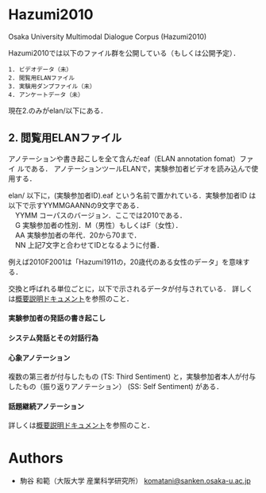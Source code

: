 ﻿# Hazumi2010
Osaka University Multimodal Dialogue Corpus (Hazumi2010)

Hazumi2010では以下のファイル群を公開している（もしくは公開予定）．
```
1. ビデオデータ（未）
2. 閲覧用ELANファイル
3. 実験用ダンプファイル（未）
4. アンケートデータ（未）
```
現在2.のみがelan/以下にある．

## 2. 閲覧用ELANファイル
アノテーションや書き起こしを全て含んだeaf（ELAN annotation fomat）ファイ
ルである．
アノテーションツールELANで，実験参加者ビデオを読み込んで使用する．

elan/ 以下に，(実験参加者ID).eaf という名前で置かれている．実験参加者ID
は以下で示すYYMMGAANNの9文字である．  
　YYMM コーパスのバージョン．ここでは2010である．  
　G 実験参加者の性別．M（男性）もしくはF（女性）．  
　AA 実験参加者の年代．20から70まで．  
　NN 上記7文字と合わせてIDとなるように付番．
 
例えば2010F2001は「Hazumi1911の，20歳代のある女性のデータ」を意味する．

交換と呼ばれる単位ごとに，以下で示されるデータが付与されている．
詳しくは[概要説明ドキュメント](https://www.nii.ac.jp/dsc/idr/rdata/Hazumi/documents/HazumiOverview.pdf)を参照のこと．

#### 実験参加者の発話の書き起こし
#### システム発話とその対話行為
#### 心象アノテーション
複数の第三者が付与したもの (TS: Third Sentiment) と，実験参加者本人が付与したもの（振り返りアノテーション） (SS: Self Sentiment) がある．
#### 話題継続アノテーション


詳しくは[概要説明ドキュメント](https://www.nii.ac.jp/dsc/idr/rdata/Hazumi/documents/HazumiOverview.pdf)を参照のこと．

# Authors
* 駒谷 和範（大阪大学 産業科学研究所） komatani@sanken.osaka-u.ac.jp
